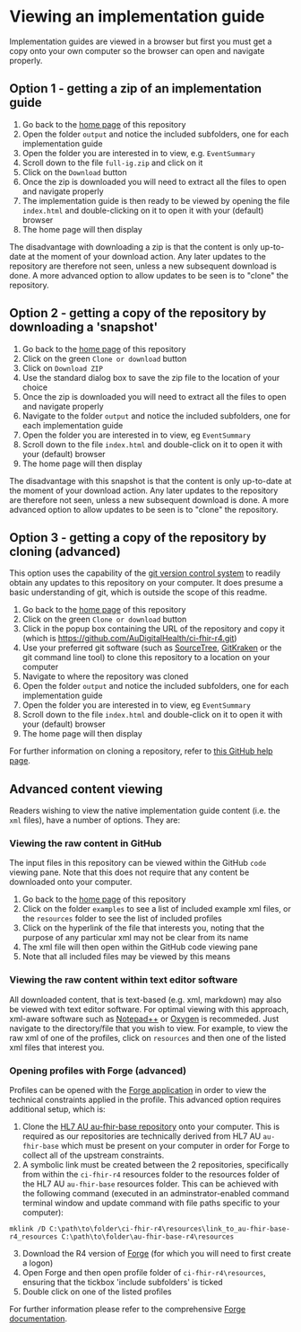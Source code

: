 # Viewing an implementation guide
Implementation guides are viewed in a browser but first you must get a copy onto your own computer so the browser can open and navigate properly. 

## Option 1 - getting a zip of an implementation guide
 1. Go back to the [home page](https://github.com/AuDigitalHealth/ci-fhir-r4) of this repository 
 2. Open the folder `output` and notice the included subfolders, one for each implementation guide
 3. Open the folder you are interested in to view, e.g. `EventSummary`
 4. Scroll down to the file `full-ig.zip` and click on it
 5. Click on the `Download` button
 6. Once the zip is downloaded you will need to extract all the files to open and navigate properly
 7. The implementation guide is then ready to be viewed by opening the file `index.html` and double-clicking on it to open it with your (default) browser
 8. The home page will then display

The disadvantage with downloading a zip is that the content is only up-to-date at the moment of your download action. Any later updates to the repository are therefore not seen, unless a new subsequent download is done. A more advanced option to allow updates to be seen is to "clone" the repository.

## Option 2 - getting a copy of the repository by downloading a 'snapshot'
 1. Go back to the [home page](https://github.com/AuDigitalHealth/ci-fhir-r4) of this repository 
 2. Click on the green `Clone or download` button
 3. Click on `Download ZIP`
 4. Use the standard dialog box to save the zip file to the location of your choice
 5. Once the zip is downloaded you will need to extract all the files to open and navigate properly
 6. Navigate to the folder `output` and notice the included subfolders, one for each implementation guide
 7. Open the folder you are interested in to view, eg `EventSummary`
 8. Scroll down to the file `index.html` and double-click on it to open it with your (default) browser
 9. The home page will then display

The disadvantage with this snapshot is that the content is only up-to-date at the moment of your download action. Any later updates to the repository are therefore not seen, unless a new subsequent download is done. A more advanced option to allow updates to be seen is to "clone" the repository.

## Option 3 - getting a copy of the repository by cloning (advanced)
This option uses the capability of the [git version control system](https://git-scm.com/) to readily obtain any updates to this repository on your computer. It does presume a basic understanding of git, which is outside the scope of this readme.
 1. Go back to the [home page](https://github.com/AuDigitalHealth/ci-fhir-r4) of this repository 
 2. Click on the green `Clone or download` button
 3. Click in the popup box containing the URL of the repository and copy it (which is https://github.com/AuDigitalHealth/ci-fhir-r4.git)
 4. Use your preferred git software (such as [SourceTree](https://www.sourcetreeapp.com/), [GitKraken](https://www.gitkraken.com/git-client) or the git command line tool) to clone this repository to a location on your computer
 5. Navigate to where the repository was cloned
 6. Open the folder `output` and notice the included subfolders, one for each implementation guide
 7. Open the folder you are interested in to view, eg `EventSummary`
 8. Scroll down to the file `index.html` and double-click on it to open it with your (default) browser
 9. The home page will then display

For further information on cloning a repository, refer to [this GitHub help page](https://help.github.com/en/articles/cloning-a-repository).

## Advanced content viewing
Readers wishing to view the native implementation guide content (i.e. the `xml` files), have a number of options. They are:

### Viewing the raw content in GitHub
The input files in this repository can be viewed within the GitHub `code` viewing pane. Note that this does not require that any content be downloaded onto your computer.
 1. Go back to the [home page](https://github.com/AuDigitalHealth/ci-fhir-r4) of this repository
 2. Click on the folder `examples` to see a list of included example xml files, or the `resources` folder to see the list of included profiles
 3. Click on the hyperlink of the file that interests you, noting that the purpose of any particular xml may not be clear from its name
 4. The xml file will then open within the GitHub code viewing pane
 5. Note that all included files may be viewed by this means

### Viewing the raw content within text editor software
All downloaded content, that is text-based (e.g. xml, markdown) may also be viewed with text editor software. For optimal viewing with this approach, xml-aware software such as [Notepad++](https://notepad-plus-plus.org/) or [Oxygen](https://www.oxygenxml.com/) is recommeded. Just navigate to the directory/file that you wish to view. For example, to view the raw xml of one of the profiles, click on `resources` and then one of the listed xml files that interest you.

### Opening profiles with Forge (advanced)
Profiles can be opened with the [Forge application](https://simplifier.net/forge) in order to view the technical constraints applied in the profile. This advanced option requires additional setup, which is:
 1. Clone the [HL7 AU au-fhir-base repository](https://github.com/hl7au/au-fhir-base) onto your computer. This is required as our repositories are technically derived from HL7 AU `au-fhir-base` which must be present on your computer in order for Forge to collect all of the upstream constraints.
 2. A symbolic link must be created between the 2 repositories, specifically from within the `ci-fhir-r4` resources folder to the resources folder of the HL7 AU `au-fhir-base` resources folder. This can be achieved with the following command (executed in an adminstrator-enabled command terminal window and update command with file paths specific to your computer):
```
mklink /D C:\path\to\folder\ci-fhir-r4\resources\link_to_au-fhir-base-r4_resources C:\path\to\folder\au-fhir-base-r4\resources
```
 3. Download the R4 version of [Forge](https://simplifier.net/forge) (for which you will need to first create a logon)
 4. Open Forge and then open profile folder of `ci-fhir-r4\resources`, ensuring that the tickbox 'include subfolders' is ticked
 5. Double click on one of the listed profiles

For further information please refer to the comprehensive [Forge documentation](http://docs.simplifier.net/forge/).